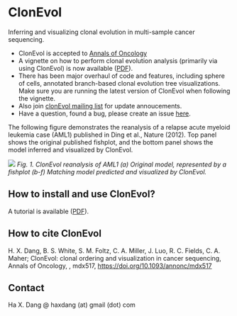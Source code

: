 # ClonEvol
Inferring and visualizing clonal evolution in multi-sample cancer sequencing.

- ClonEvol is accepted to <a href="https://academic.oup.com/annonc/article/doi/10.1093/annonc/mdx517/4110375/ClonEvol-clonal-ordering-and-visualization-in">Annals of Oncology</a>
- A vignette on how to perform clonal evolution analysis (primarily via using ClonEvol) is now available (<a href="https://github.com/hdng/clonevol/raw/master/vignettes/clonevol.pdf">PDF</a>).
- There has been major overhaul of code and features, including sphere of cells, annotated branch-based clonal evolution tree visualizations. Make sure you are running the latest version of ClonEvol when following the vignette.
- Also join <a href="https://groups.google.com/forum/#!forum/clonevol">clonEvol mailing list</a> for update annoucements.
- Have a question, found a bug, please create an issue <a href="https://github.com/hdng/clonevol/issues">here</a>.

The following figure demonstrates the reanalysis of a relapse acute myeloid leukemia case (AML1) published in Ding et al., Nature (2012). Top panel shows the original published fishplot, and the bottom panel shows the model inferred and visualized by ClonEvol.

![](images/fig1-AML1.jpg)
*Fig. 1. ClonEvol reanalysis of AML1 (a) Original model, represented by a fishplot (b-f) Matching model predicted and visualized by ClonEvol.*

## How to install and use ClonEvol?

A tutorial is available (<a href="https://github.com/hdng/clonevol/raw/master/vignettes/clonevol.pdf">PDF</a>).

## How to cite ClonEvol

H. X. Dang, B. S. White, S. M. Foltz, C. A. Miller, J. Luo, R. C. Fields, C. A. Maher; ClonEvol: clonal ordering and visualization in cancer sequencing, Annals of Oncology, , mdx517, https://doi.org/10.1093/annonc/mdx517

## Contact
Ha X. Dang @ haxdang (at) gmail (dot) com

